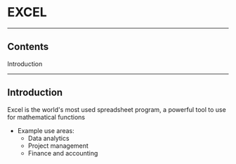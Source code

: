 # EXCEL

---

## Contents

Introduction



---

## Introduction
Excel is the world's most used spreadsheet program, a powerful tool to use for mathematical functions
- Example use areas:
    - Data analytics
    - Project management
    - Finance and accounting